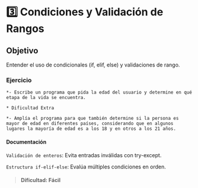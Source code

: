 # 3️⃣ Condiciones y Validación de Rangos

## Objetivo

Entender el uso de condicionales (if, elif, else) y validaciones de rango.

### Ejercicio

```
*- Escribe un programa que pida la edad del usuario y determine en qué etapa de la vida se encuentra.

* Dificultad Extra

*- Amplía el programa para que también determine si la persona es mayor de edad en diferentes países, considerando que en algunos lugares la mayoría de edad es a los 18 y en otros a los 21 años.
```

#### Documentación

`Validación de enteros`: Evita entradas inválidas con try-except.

`Estructura if-elif-else`: Evalúa múltiples condiciones en orden.

> #### Dificultad: Fácil